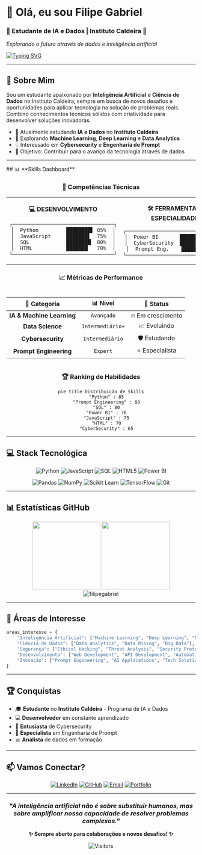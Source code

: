 
# 👋 Olá, eu sou **Filipe Gabriel**

### 🤖 Estudante de IA e Dados | Instituto Caldeira 🚀

*Explorando o futuro através de dados e inteligência artificial*

[![Typing SVG](https://readme-typing-svg.herokuapp.com?font=Fira+Code&size=22&duration=3000&pause=1000&color=00D9FF&center=true&vCenter=true&multiline=true&width=600&height=100&lines=Transformando+dados+em+insights;Construindo+o+futuro+com+IA;Apaixonado+por+tecnologia)](https://git.io/typing-svg)

</div>

---

## 🚀 **Sobre Mim**

Sou um estudante apaixonado por **Inteligência Artificial** e **Ciência de Dados** no Instituto Caldeira, sempre em busca de novos desafios e oportunidades para aplicar tecnologia na solução de problemas reais. Combino conhecimentos técnicos sólidos com criatividade para desenvolver soluções inovadoras.

- 🔭 Atualmente estudando **IA e Dados** no **Instituto Caldeira**
- 🌱 Explorando **Machine Learning**, **Deep Learning** e **Data Analytics**
- 💡 Interessado em **Cybersecurity** e **Engenharia de Prompt**
- 🎯 Objetivo: Contribuir para o avanço da tecnologia através de dados

---

</div>
## 📊 **Skills Dashboard**

<div align="center">

### 🎯 **Competências Técnicas**

<table>
<tr>
<td align="center" width="50%">

**💻 DESENVOLVIMENTO**
```
┌─────────────────────────────────┐
│  Python         ████████▌ 85%  │
│  JavaScript     ███████▌  75%  │
│  SQL            ████████  80%  │
│  HTML           ███████   70%  │
└─────────────────────────────────┘
```

</td>
<td align="center" width="50%">

**🛠️ FERRAMENTAS & ESPECIALIDADES**
```
┌─────────────────────────────────┐
│  Power BI       ███████▊  78%  │
│  CyberSecurity  ██████▌   65%  │
│  Prompt Eng.    ████████▊88%  │
└─────────────────────────────────┘
```

</td>
</tr>
</table>

### 📈 **Métricas de Performance**

<div style="display: flex; justify-content: space-around; margin: 20px 0;">

| 🎯 **Categoria** | 📊 **Nível** | 🚀 **Status** |
|:---:|:---:|:---:|
| **IA & Machine Learning** | `Avançado` | 🔥 Em crescimento |
| **Data Science** | `Intermediário+` | 📈 Evoluindo |
| **Cybersecurity** | `Intermediário` | 🛡️ Estudando |
| **Prompt Engineering** | `Expert` | ⭐ Especialista |

</div>

### 🏆 **Ranking de Habilidades**

```mermaid
pie title Distribuição de Skills
    "Python" : 85
    "Prompt Engineering" : 88
    "SQL" : 80
    "Power BI" : 78
    "JavaScript" : 75
    "HTML" : 70
    "CyberSecurity" : 65
```

</div>

---

## 💻 **Stack Tecnológica**

<div align="center">

![Python](https://img.shields.io/badge/-Python-3776AB?style=for-the-badge&logo=python&logoColor=white)
![JavaScript](https://img.shields.io/badge/-JavaScript-F7DF1E?style=for-the-badge&logo=javascript&logoColor=black)
![SQL](https://img.shields.io/badge/-SQL-336791?style=for-the-badge&logo=postgresql&logoColor=white)
![HTML5](https://img.shields.io/badge/-HTML5-E34F26?style=for-the-badge&logo=html5&logoColor=white)
![Power BI](https://img.shields.io/badge/-Power%20BI-F2C811?style=for-the-badge&logo=powerbi&logoColor=black)

![Pandas](https://img.shields.io/badge/-Pandas-150458?style=for-the-badge&logo=pandas&logoColor=white)
![NumPy](https://img.shields.io/badge/-NumPy-013243?style=for-the-badge&logo=numpy&logoColor=white)
![Scikit Learn](https://img.shields.io/badge/-Scikit%20Learn-F7931E?style=for-the-badge&logo=scikit-learn&logoColor=white)
![TensorFlow](https://img.shields.io/badge/-TensorFlow-FF6F00?style=for-the-badge&logo=tensorflow&logoColor=white)
![Git](https://img.shields.io/badge/-Git-F05032?style=for-the-badge&logo=git&logoColor=white)

</div>

---

## 📊 **Estatísticas GitHub**

<div align="center">
  <img height="180em" src="https://github-readme-stats.vercel.app/api?username=filipegabriel&show_icons=true&theme=tokyonight&include_all_commits=true&count_private=true"/>
  <img height="180em" src="https://github-readme-stats.vercel.app/api/top-langs/?username=filipegabriel&layout=compact&langs_count=7&theme=tokyonight"/>
</div>

<div align="center">
  <img src="https://github-readme-streak-stats.herokuapp.com/?user=filipegabriel&theme=tokyonight" alt="filipegabriel" />
</div>

---

## 🎯 **Áreas de Interesse**

```python
areas_interesse = {
    "Inteligência_Artificial": ["Machine Learning", "Deep Learning", "NLP"],
    "Ciência_de_Dados": ["Data Analytics", "Data Mining", "Big Data"],
    "Segurança": ["Ethical Hacking", "Threat Analysis", "Security Protocols"],
    "Desenvolvimento": ["Web Development", "API Development", "Automation"],
    "Inovação": ["Prompt Engineering", "AI Applications", "Tech Solutions"]
}
```

---

## 🏆 **Conquistas**

- 🎓 **Estudante** no **Instituto Caldeira** - Programa de IA e Dados
- 💻 **Desenvolvedor** em constante aprendizado
- 🔐 **Entusiasta** de Cybersecurity
- 🤖 **Especialista** em Engenharia de Prompt
- 📊 **Analista** de dados em formação

---

## 📫 **Vamos Conectar?**

<div align="center">

[![LinkedIn](https://img.shields.io/badge/-LinkedIn-0077B5?style=for-the-badge&logo=linkedin&logoColor=white)](https://linkedin.com/in/filipegabriel)
[![GitHub](https://img.shields.io/badge/-GitHub-181717?style=for-the-badge&logo=github&logoColor=white)](https://github.com/filipegabriel)
[![Email](https://img.shields.io/badge/-Email-D14836?style=for-the-badge&logo=gmail&logoColor=white)](mailto:filipe@email.com)
[![Portfolio](https://img.shields.io/badge/-Portfolio-FF5722?style=for-the-badge&logo=todoist&logoColor=white)](https://filipegabriel.dev)

</div>

---

<div align="center">

### *"A inteligência artificial não é sobre substituir humanos, mas sobre amplificar nossa capacidade de resolver problemas complexos."* 

**✨ Sempre aberto para colaborações e novos desafios! ✨**

![Visitors](https://visitor-badge.laobi.icu/badge?page_id=filipegabriel.filipegabriel)

</div>
<!--
**DPViega/DPViega** is a ✨ _special_ ✨ repository because its `README.md` (this file) appears on your GitHub profile.

Here are some ideas to get you started:

- 🔭 I’m currently working on ...
- 🌱 I’m currently learning ...
- 👯 I’m looking to collaborate on ...
- 🤔 I’m looking for help with ...
- 💬 Ask me about ...
- 📫 How to reach me: ...
- 😄 Pronouns: ...
- ⚡ Fun fact: ...
-->

